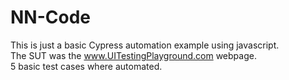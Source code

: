 # NN-Code

This is just a basic Cypress automation example using javascript.
<br>
The SUT was the www.UITestingPlayground.com webpage.
<br>
5 basic test cases where automated.
